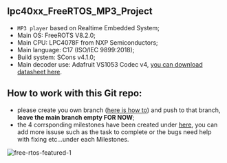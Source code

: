 
## lpc40xx_FreeRTOS_MP3_Project
* `MP3 player` based on Realtime Embedded System; 
* Main OS: FreeROTS V8.2.0;
* Main CPU: LPC4078F from NXP Semiconductors; 
* Main language: C17 (ISO/IEC 9899:2018);
* Build system: SCons v4.1.0;
* Main decoder use: Adafruit VS1053 Codec v4, [you can download datasheet here](https://cdn-shop.adafruit.com/datasheets/vs1053.pdf).
## How to work with this Git repo:
* please create you own branch ([here is how to](https://gist.github.com/nanusdad/7e516743e5e709073f7e)) and push to that branch, **leave the main branch empty FOR NOW**;
* the 4 corrsponding milestones have been created under [here](https://github.com/CMPE146-MP3-PROJECT/FreeRTOS_MP3_Project/milestones), you can add more issuse such as the task to complete or the bugs need help with fixing etc...under each Milestones.

![free-rtos-featured-1](https://user-images.githubusercontent.com/60235970/114663901-d879c180-9caf-11eb-99f8-07a139057adf.jpg)


